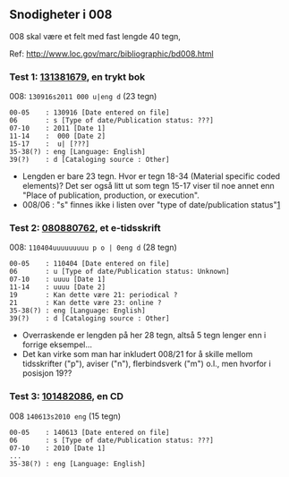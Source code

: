 ## Snodigheter i 008

008 skal være et felt med fast lengde 40 tegn,

Ref: http://www.loc.gov/marc/bibliographic/bd008.html

### Test 1: [131381679](http://oai.bibsys.no/oai/repository?verb=GetRecord&metadataPrefix=marcxchange&identifier=oai:bibsys.no:biblio:131381679), en trykt bok

008: `130916s2011 000 u|eng d` (23 tegn)

```
00-05    : 130916 [Date entered on file]
06       : s [Type of date/Publication status: ???]
07-10    : 2011 [Date 1]
11-14    :  000 [Date 2]
15-17    :  u| [???] 
35-38(?) : eng [Language: English]
39(?)    : d [Cataloging source : Other]
```

* Lengden er bare 23 tegn. 
  Hvor er tegn 18-34 (Material specific coded elements)?
  Det ser også litt ut som tegn 15-17 viser til noe annet enn "Place of publication, production, or execution".
* 008/06 : "s" finnes ikke i listen over "type of date/publication status"[1](http://www.loc.gov/marc/bibliographic/bd008a.html)


### Test 2: [080880762](http://oai.bibsys.no/oai/repository?verb=GetRecord&metadataPrefix=marcxchange&identifier=oai:bibsys.no:biblio:080880762), et e-tidsskrift

008: `110404uuuuuuuuu p o | 0eng d` (28 tegn)
```
00-05    : 110404 [Date entered on file]
06       : u [Type of date/Publication status: Unknown]
07-10    : uuuu [Date 1]
11-14    : uuuu [Date 2]
19       : Kan dette være 21: periodical ?
21       : Kan dette være 23: online ?
35-38(?) : eng [Language: English]
39(?)    : d [Cataloging source : Other]
```

* Overraskende er lengden på her 28 tegn, altså 5 tegn lenger enn i forrige eksempel...
* Det kan virke som man har inkludert 008/21 for å skille mellom tidsskrifter ("p"), aviser ("n"), flerbindsverk ("m") o.l., men hvorfor i posisjon 19??

### Test 3: [101482086](http://oai.bibsys.no/oai/repository?verb=GetRecord&metadataPrefix=marcxchange&identifier=oai:bibsys.no:biblio:101482086), en CD

008 `140613s2010 eng` (15 tegn)
```
00-05    : 140613 [Date entered on file]
06       : s [Type of date/Publication status: ???]
07-10    : 2010 [Date 1]
...
35-38(?) : eng [Language: English]
```
